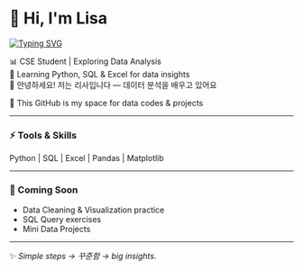 # 👋 Hi, I'm Lisa  

[![Typing SVG](https://readme-typing-svg.herokuapp.com?size=28&color=00FFFF&center=true&width=600&font=Press+Start+2P&lines=👋+리사+왔어요~+✨;🔍+데이터+분석+중+📊;🐍+Learning+Python+%26+SQL+💻;📊+Aspiring+Data+Analyst+✨;💡+Turning+data+into+magic+✨;🔍+Crunching+numbers…;📈+Catching+insights+💫&duration=3000)](https://git.io/typing-svg)

📊 CSE Student | Exploring Data Analysis  
🌱 Learning Python, SQL & Excel for data insights  
🌸 안녕하세요! 저는 리사입니다 — 데이터 분석을 배우고 있어요

🚀 This GitHub is my space for data codes & projects  

---

### ⚡ Tools & Skills
Python | SQL | Excel | Pandas | Matplotlib  

---

### 📂 Coming Soon
- Data Cleaning & Visualization practice  
- SQL Query exercises  
- Mini Data Projects  

---

✨ *Simple steps → 꾸준함 → big insights.*


